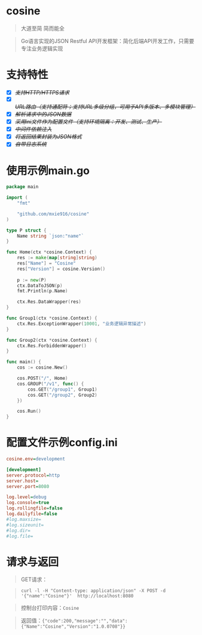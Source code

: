 # cosine
> 大道至简 简而能全

> Go语言实现的JSON Restful API开发框架：简化后端API开发工作，只需要专注业务逻辑实现

# 支持特性
- [x] ~~*支持HTTP/HTTPS请求*~~
- [x] ~~*URL路由（支持通配符；支持URL多级分组，可用于API多版本、多模块管理）*~~
- [x] ~~*解析请求中的JSON数据*~~
- [x] ~~*采用ini文件作为配置文件（支持环境隔离：开发、测试、生产）*~~
- [x] ~~*中间件依赖注入*~~
- [x] ~~*将返回结果封装为JSON格式*~~
- [x] ~~*自带日志系统*~~

# 使用示例main.go
```go
package main

import (
	"fmt"

	"github.com/mxie916/cosine"
)

type P struct {
	Name string `json:"name"`
}

func Home(ctx *cosine.Context) {
	res := make(map[string]string)
	res["Name"] = "Cosine"
	res["Version"] = cosine.Version()
	
	p := new(P)
	ctx.DataToJSON(p)
	fmt.Println(p.Name)

	ctx.Res.DataWrapper(res)
}

func Group1(ctx *cosine.Context) {
	ctx.Res.ExceptionWrapper(10001, "业务逻辑异常描述")
}

func Group2(ctx *cosine.Context) {
	ctx.Res.ForbiddenWrapper()
}

func main() {
	cos := cosine.New()

	cos.POST("/", Home)
	cos.GROUP("/v1", func() {
		cos.GET("/group1", Group1)
		cos.GET("/group2", Group2)
	})

	cos.Run()
}
```

# 配置文件示例config.ini
```ini
cosine.env=development

[development]
server.protocol=http
server.host=
server.port=8080

log.level=debug
log.console=true
log.rollingfile=false
log.dailyfile=false
#log.maxsize=
#log.sizeunit=
#log.dir=
#log.file=
```

# 请求与返回
> GET请求：

>`curl -l -H "Content-type: application/json" -X POST -d '{"name":"Cosine"}'  http://localhost:8080`

> 控制台打印内容：`Cosine`

> 返回值：`{"code":200,"message":"","data":{"Name":"Cosine","Version":"1.0.0708"}}`
